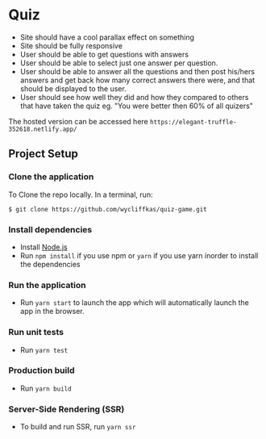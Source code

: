 # Quiz

- Site should have a cool parallax effect on something
- Site should be fully responsive
- User should be able to get questions with answers
- User should be able to select just one answer per question.
- User should be able to answer all the questions and then post his/hers answers and get back how many correct answers there were, and that should be displayed to the user.
- User should see how well they did and how they compared to others that have taken the quiz eg. "You were better then 60% of all quizers"

The hosted version can be accessed here ```https://elegant-truffle-352618.netlify.app/```

## Project Setup

### Clone the application
To Clone the repo locally. In a terminal, run:

```
$ git clone https://github.com/wycliffkas/quiz-game.git
```

### Install dependencies
- Install [Node.js](https://nodejs.org/en/)
- Run `npm install` if you use npm or `yarn` if you use yarn inorder to install the dependencies

### Run the application
- Run `yarn start` to launch the app which will automatically launch the app in the browser.

### Run unit tests
- Run `yarn test`

### Production build
- Run `yarn build`

### Server-Side Rendering (SSR)
- To build and run SSR, run `yarn ssr`
